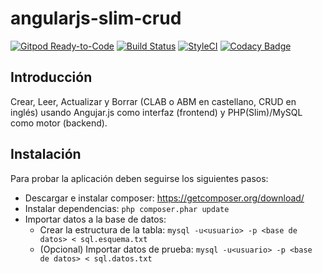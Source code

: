 # angularjs-slim-crud
[![Gitpod Ready-to-Code](https://img.shields.io/badge/Gitpod-Ready--to--Code-blue?logo=gitpod)](https://gitpod.io/#https://github.com/ojgarciab/angularjs-slim-crud)
[![Build Status](https://travis-ci.com/ojgarciab/angularjs-slim-crud.svg?branch=master)](https://travis-ci.com/ojgarciab/angularjs-slim-crud)
[![StyleCI](https://github.styleci.io/repos/52858877/shield?branch=master)](https://github.styleci.io/repos/52858877)
[![Codacy Badge](https://api.codacy.com/project/badge/Grade/c1af206b55fc4433a2032222ca1da616)](https://www.codacy.com/app/ojgarciab/angularjs-slim-crud)

## Introducción
Crear, Leer, Actualizar y Borrar (CLAB o ABM en castellano, CRUD en inglés) usando Angujar.js como interfaz (frontend) y PHP(Slim)/MySQL como motor (backend).

## Instalación
Para probar la aplicación deben seguirse los siguientes pasos:

* Descargar e instalar composer: https://getcomposer.org/download/
* Instalar dependencias: `php composer.phar update`
* Importar datos a la base de datos:
    * Crear la estructura de la tabla: `mysql -u<usuario> -p <base de datos> < sql.esquema.txt`
    * (Opcional) Importar datos de prueba: `mysql -u<usuario> -p <base de datos> < sql.datos.txt`
